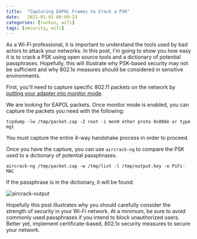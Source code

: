 ```yaml
---
title:  "Capturing EAPOL Frames to Crack a PSK"
date:   2021-01-01 08:09:23
categories: [ruckus, wifi]
tags: [security, wifi]
---
```


As a Wi-Fi professional, it is important to understand the tools used by bad actors to attack your networks. In this post, I'm going to show you how easy it is to crack a PSK using open source tools and a dictionary of potential passphrases. Hopefully, this will illustrate why PSK-based security may not be sufficient and why 802.1x measures should be considered in sensitive environments.

First, you'll need to capture specific 802.11 packets on the network by [putting your adapter into monitor mode][monitor].

We are looking for EAPOL packets. Once monitor mode is enabled, you can capture the packets you need with the following:
```
tcpdump -lw /tmp/packet.cap -Z root -i mon0 ether proto 0x888e or type mgt
```

You must capture the entire 4-way handshake process in order to proceed.

Once you have the capture, you can use `aircrack-ng` to compare the PSK used to a dictionary of potential passphrases. 

```
aircrack-ng /tmp/packet.cap -w /tmp/list -l /tmp/output.key -e PiFi-MAC
```

If the passphrase is in the dictionary, it will be found:

![aircrack-output](/blog/images/aircrack.png)

Hopefully this post illustrates why you should carefully consider the strength of security in your Wi-Fi network. At a minimum, be sure to avoid commonly used passphrases if you intend to block unauthorized users. Better yet, implement certificate-based, 802.1x security measures to secure your network.

[monitor]: /blog/2021/monitor-mode/